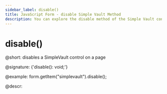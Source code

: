 ```yaml
---
sidebar_label: disable()
title: JavaScript Form - disable Simple Vault Method 
description: You can explore the disable method of the Simple Vault control of Form in the documentation of the DHTMLX JavaScript UI library. Browse developer guides and API reference, try out code examples and live demos, and download a free 30-day evaluation version of DHTMLX Suite.
---
```


# disable()

@short: disables a SimpleVault control on a page

@signature: {'disable(): void;'}

@example:
form.getItem("simplevault").disable();

@descr:
